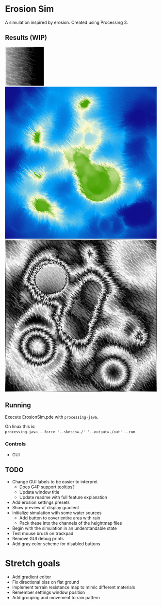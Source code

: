 # Erosion Sim

A simulation inspired by erosion. Created using Processing 3.

## Results (WIP)
![](Outputs/basic_gradient.png)
![](Outputs/islands.png)
![](Outputs/crumbling.png)


## Running
Execute ErosionSim.pde with `processing-java`.

On linux this is:   
```processing-java --force '--sketch=./' '--output=./out' --run```

### Controls
- GUI

## TODO
- Change GUI labels to be easier to interpret
    - Does G4P support tooltips?
    - Update window title
    - Update readme with full feature explanation
- Add erosion settings presets
- Show preview of display gradient
- Initialize simulation with some water sources
    - Add button to cover entire area with rain
    - Pack these into the channels of the heightmap files
- Begin with the simulation in an understandable state
- Test mouse brush on trackpad
- Remove GUI debug prints
- Add gray color scheme for disabled buttons

# Stretch goals
- Add gradient editor
- Fix directional bias on flat ground
- Implement terrain resistance map to mimic different materials
- Remember settings window position
- Add grouping and movement to rain pattern